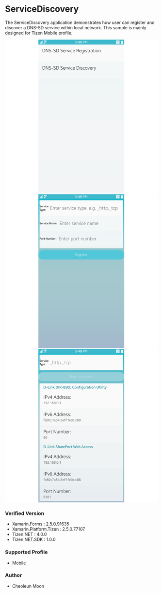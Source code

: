 # ServiceDiscovery
The ServiceDiscovery application demonstrates how user can register and discover a DNS-SD service within local network.
This sample is mainly designed for Tizen Mobile profile.

![MainPage](./Screenshots/Tizen/ServiceDiscoveryMainPage.png)
![RegisterPage](./Screenshots/Tizen/RegisterPage.png)
![DiscoveryPage](./Screenshots/Tizen/DiscoveryPage.png)


### Verified Version
* Xamarin.Forms : 2.5.0.91635
* Xamarin.Platform.Tizen : 2.5.0.77107
* Tizen.NET : 4.0.0
* Tizen.NET.SDK : 1.0.0


### Supported Profile
* Mobile

### Author
* Cheoleun Moon
